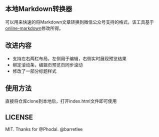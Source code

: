## 本地Markdown转换器

可以用来快速的将Markdown文章转换到微信公众号支持的格式，该工具基于[online-markdown](https://github.com/barretlee/online-markdown)修改所得。

## 改进内容

- 支持左右两栏布局，左侧用于编辑，右侧实时展现预览结果
- 绑定滚动条，编辑页预览页同步滚动
- 修改了一部分标题样式

## 使用方法
直接将仓库clone到本地后，打开index.html文件即可使用

## LICENSE

MIT. Thanks for @Phodal. @barretlee
